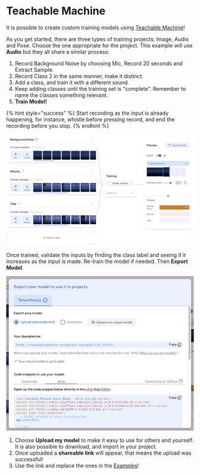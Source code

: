 # Teachable Machine

It is possible to create custom training models using [Teachable Machine](https://teachablemachine.withgoogle.com/)! 

As you get started, there are three types of training projects: Image, Audio and Pose. Choose the one appropriate for the project. This example will use **Audio** but they all share a similar process:

1. Record Background Noise by choosing Mic, Record 20 seconds and Extract Sample.
2. Record Class 2 in the same manner, make it distinct.
3. Add a class, and train it with a different sound.
4. Keep adding classes until the training set is "complete". Remember to name the classes something relevant.
5. **Train Model!**

{% hint style="success" %}
Start recording as the input is already happening, for instance, whistle before pressing record, and end the recording before you stop.
{% endhint %}

![](../../../.gitbook/assets/teachablemachine-full.png)

Once trained, validate the inputs by finding the class label and seeing if it increases as the input is made. Re-train the model if needed. Then **Export Model**.

![](../../../.gitbook/assets/teachablemachine-export.png)

1. Choose **Upload my model** to make it easy to use for others and yourself. It is also possible to download, and import in your project.
2. Once uploaded a **shareable link** will appear, that means the upload was successful!
3. Use the link and replace the ones in the [Examples](../p5/machine-learning/examples.md)!

